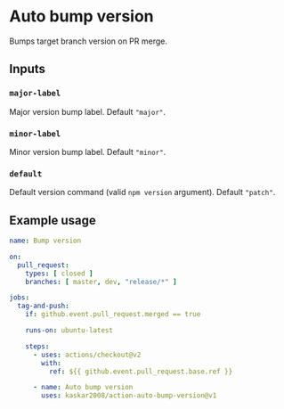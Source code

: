 # Auto bump version

Bumps target branch version on PR merge.

## Inputs

### `major-label`

Major version bump label. Default `"major"`.

### `minor-label`

Minor version bump label. Default `"minor"`.

### `default`

Default version command (valid `npm version` argument). Default `"patch"`.

## Example usage

```yaml
name: Bump version

on:
  pull_request:
    types: [ closed ]
    branches: [ master, dev, "release/*" ]

jobs:
  tag-and-push:
    if: github.event.pull_request.merged == true

    runs-on: ubuntu-latest

    steps:
      - uses: actions/checkout@v2
        with:
          ref: ${{ github.event.pull_request.base.ref }}

      - name: Auto bump version
        uses: kaskar2008/action-auto-bump-version@v1
```
